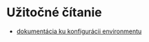 # Užitočné čítanie
* [dokumentácia ku konfigurácii environmentu](https://docs.cypress.io/api/plugins/configuration-api.html#Switch-between-multiple-configuration-files)